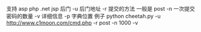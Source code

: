 支持 asp php .net jsp 后门
-u 后门地址
-r 提交的方法 一般是 post
-n 一次提交密码的数量
-v 详细信息
-p 字典位置
例子
python cheetah.py -u http://www.c1moon.com/cmd.php -r post -n 1000 -v